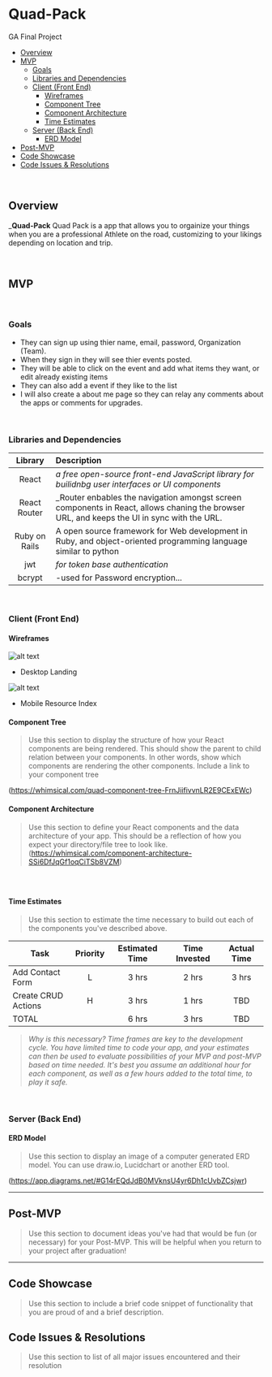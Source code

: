 # Quad-Pack
GA Final Project





- [Overview](#overview)
- [MVP](#mvp)
  - [Goals](#goals)
  - [Libraries and Dependencies](#libraries-and-dependencies)
  - [Client (Front End)](#client-front-end)
    - [Wireframes](#wireframes)
    - [Component Tree](#component-tree)
    - [Component Architecture](#component-architecture)
    - [Time Estimates](#time-estimates)
  - [Server (Back End)](#server-back-end)
    - [ERD Model](#erd-model)
- [Post-MVP](#post-mvp)
- [Code Showcase](#code-showcase)
- [Code Issues & Resolutions](#code-issues--resolutions)

<br>

## Overview

_**Quad-Pack** Quad Pack is a app that allows you to orgainize your things when you are a professional Athlete on the road, customizing to your likings depending on location and trip. 

<br>

## MVP


<br>

### Goals

- They can sign up using thier name, email, password, Organization (Team). 
- When they sign in they will see thier events posted. 
- They will be able to click on the event and add what items they want, or edit already existing items
- They can also add a event if they like to the list 
- I will also create a about me page so they can relay any comments about the apps or comments for upgrades. 

<br>

### Libraries and Dependencies



|     Library      | Description                                |
| :--------------: | :----------------------------------------- |
|      React       | _a free open-source front-end JavaScript library for builidnbg user interfaces or UI components_ |
|   React Router   | _Router enbables the navigation amongst screen components in React, allows chaning the browser URL, and keeps the UI in sync with the URL. |
|     Ruby on Rails      | A open source framework for Web development in Ruby, and object-oriented programming language similar to python  |
|  jwt  | _for token base authentication_ |
| bcrypt           | -used for Password encryption...|
<br>

### Client (Front End)

#### Wireframes
![alt text](https://res.cloudinary.com/otisg/image/upload/v1633397462/QuadPack_pvn7xu.png)   
- Desktop Landing

![alt text](https://res.cloudinary.com/otisg/image/upload/v1633400104/AJWireframe2_a1pzp0.png)      
- Mobile Resource Index

#### Component Tree

> Use this section to display the structure of how your React components are being rendered. This should show the parent to child relation between your components. In other words, show which components are rendering the other components. Include a link to your component tree

(https://whimsical.com/quad-component-tree-FrnJiifivvnLR2E9CExEWc)

#### Component Architecture

> Use this section to define your React components and the data architecture of your app. This should be a reflection of how you expect your directory/file tree to look like. 
(https://whimsical.com/component-architecture-SSi6DfJqGf1oqCiTSb8VZM)
``` structure



```

#### Time Estimates

> Use this section to estimate the time necessary to build out each of the components you've described above.

| Task                | Priority | Estimated Time | Time Invested | Actual Time |
| ------------------- | :------: | :------------: | :-----------: | :---------: |
| Add Contact Form    |    L     |     3 hrs      |     2 hrs     |    3 hrs    |
| Create CRUD Actions |    H     |     3 hrs      |     1 hrs     |     TBD     |
| TOTAL               |          |     6 hrs      |     3 hrs     |     TBD     |

> _Why is this necessary? Time frames are key to the development cycle. You have limited time to code your app, and your estimates can then be used to evaluate possibilities of your MVP and post-MVP based on time needed. It's best you assume an additional hour for each component, as well as a few hours added to the total time, to play it safe._

<br>

### Server (Back End)

#### ERD Model

> Use this section to display an image of a computer generated ERD model. You can use draw.io, Lucidchart or another ERD tool.

(https://app.diagrams.net/#G14rEQdJdB0MVknsU4yr6Dh1cUvbZCsjwr)
<br>

***

## Post-MVP

> Use this section to document ideas you've had that would be fun (or necessary) for your Post-MVP. This will be helpful when you return to your project after graduation!

***

## Code Showcase

> Use this section to include a brief code snippet of functionality that you are proud of and a brief description.

## Code Issues & Resolutions

> Use this section to list of all major issues encountered and their resolution
